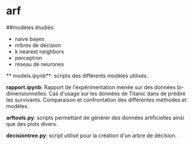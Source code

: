 # arf

##modèles étudiés:

* naive bayes
* nrbres de décision
* k nearest neighbors
* perceptron
* réseau de neurones


** models.ipynb**: scripts des différents modèles utilisés.

**rapport.ipynb**: Rapport de l'expérimentation menée sur des données bi-dimensionnelles. Cas d'usage sur les données de Titanic dans de prédire les survivants. Comparaison et confrontation des différentes méthodes et modèles.


**arftools.py**: scripts permettant de générer des données artificielles ainsi que des plots divers.

**decisiontree.py**: script utilisé pour la création d'un arbre de décision.
